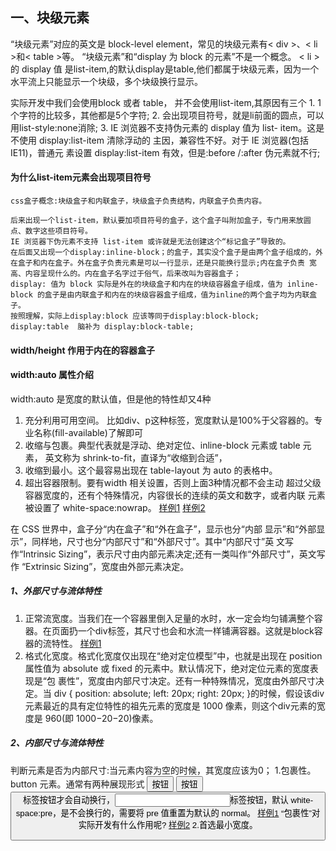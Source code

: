 ## 一、块级元素
      
 “块级元素”对应的英文是 block-level element，常见的块级元素有< div >、< li >和< table >等。
 “块级元素”和“display 为 block 的元素”不是一个概念。
 < li >的 display 值 是list-item,<table>的默认display是table,他们都属于块级元素，因为一个水平流上只能显示一个块级，多个块级换行显示。

 实际开发中我们会使用block 或者 table， 并不会使用list-item,其原因有三个
    1. 1个字符的比较多，其他都是5个字符;
    2. 会出现项目符号，就是li前面的圆点，可以用list-style:none消除;
    3. IE 浏览器不支持伪元素的 display 值为 list- item。这是不使用 display:list-item 清除浮动的 主因，兼容性不好。对于 IE 浏览器(包括 IE11)，普通元 素设置 display:list-item 有效，但是:before /:after 伪元素就不行;
      
#### 为什么list-item元素会出现项目符号
    css盒子概念:块级盒子和内联盒子，块级盒子负责结构，内联盒子负责内容。
    
    后来出现一个list-item，默认要加项目符号的盒子，这个盒子叫附加盒子，专门用来放圆点、数字这些项目符号。
    IE 浏览器下伪元素不支持 list-item 或许就是无法创建这个“标记盒子”导致的。
    在后面又出现一个display:inline-block；的盒子，其实没个盒子是由两个盒子组成的，外在盒子和内在盒子。外在盒子负责元素是可以一行显示，还是只能换行显示;内在盒子负责 宽高、内容呈现什么的。内在盒子名字过于俗气，后来改叫为容器盒子；
    display: 值为 block 实际是外在的块级盒子和内在的块级容器盒子组成，值为 inline-block 的盒子是由内联盒子和内在的块级容器盒子组成，值为inline的两个盒子均为内联盒子。
    按照理解，实际上display:block 应该等同于display:block-block;
    display:table  脑补为 display:block-table;
    
####  width/height 作用于内在的容器盒子

      
#### width:auto 属性介绍
width:auto 是宽度的默认值，但是他的特性却又4种
1. 充分利用可用空间。  比如div、p这种标签，宽度默认是100%于父容器的。专业名称(fill-available)了解即可
2. 收缩与包裹。典型代表就是浮动、绝对定位、inline-block 元素或 table 元素， 英文称为 shrink-to-fit，直译为“收缩到合适”，
3. 收缩到最小。这个最容易出现在 table-layout 为 auto 的表格中。
4. 超出容器限制。要有width 相关设置，否则上面3种情况都不会主动 超过父级容器宽度的，还有个特殊情况，内容很长的连续的英文和数字，或者内联 元素被设置了 white-space:nowrap。
[样例1]('http://demo.cssworld.cn/3/2-1.php')
[样例2]('http://demo.cssworld.cn/3/2-2.php')

在 CSS 世界中，盒子分“内在盒子”和“外在盒子”，显示也分“内部 显示”和“外部显示”，同样地，尺寸也分“内部尺寸”和“外部尺寸”。其中“内部尺寸”英 文写作“Intrinsic Sizing”，表示尺寸由内部元素决定;还有一类叫作“外部尺寸”，英文写作
“Extrinsic Sizing”，宽度由外部元素决定。
##### 1、外部尺寸与流体特性
 1. 正常流宽度。当我们在一个容器里倒入足量的水时，水一定会均匀铺满整个容器。在页面扔一个div标签，其尺寸也会和水流一样铺满容器。这就是block容器的流特性。
[样例1]('http://demo.cssworld.cn/3/2-3.php')
 2. 格式化宽度。格式化宽度仅出现在“绝对定位模型”中，也就是出现在 position 属性值为 absolute 或 fixed 的元素中。默认情况下，绝对定位元素的宽度表现是“包 裹性”，宽度由内部尺寸决定。还有一种特殊情况，宽度由外部尺寸决定。当 div { position: absolute; left: 20px; right: 20px; }的时候，假设该div元素最近的具有定位特性的祖先元素的宽度是 1000 像素，则这个div元素的宽 度是 960(即 1000−20−20)像素。
##### 2、内部尺寸与流体特性
 判断元素是否为内部尺寸:当元素内容为空的时候，其宽度应该为0；
 1.包裹性。 button 元素。通常有两种展现形式 <button>按钮</button> <input type="button" value="按钮"> <button>标签按钮才会自动换行，<input>标签按钮，默认 white-space:pre，是不会换行的，需要将 pre 值重置为默认的 normal。
[样例1]('http://demo.cssworld.cn/3/2-4.php')
 “包裹性”对实际开发有什么作用呢?
[样例2]('http://demo.cssworld.cn/3/2-5.php')
2.首选最小宽度。




